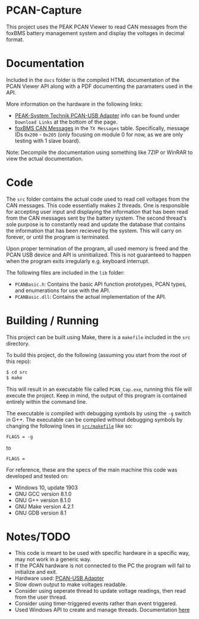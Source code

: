 # PCAN-Capture
This project uses the PEAK PCAN Viewer to read CAN messages from the foxBMS battery management system and display the voltages in decimal format.

# Documentation
Included in the `docs` folder is the compiled HTML documentation of the PCAN Viewer API along with a PDF documenting the paramaters used in the API.

More information on the hardware in the following links:
* [PEAK-System Technik PCAN-USB Adapter](https://phytools.com/collections/usb-interfaces/products/pcan-usb-adapter) info can be found under `Download Links` at the bottom of the page.
* [foxBMS CAN Messages](https://docs.foxbms.org/en/latest/getting_started/communicating/communicating.html) in the `TX Messages` table. Specifically, message IDs `0x200` - `0x205` (only focusing on module 0 for now, as we are only testing with 1 slave board).

Note: Decompile the documentation using something like 7ZIP or WinRAR to view the actual documentation.

# Code
The `src` folder contains the actual code used to read cell voltages from the CAN messages. This code essentially makes 2 threads. One is responsible for accepting user input and displaying the information that has been read from the CAN messages sent by the battery system. The second thread's sole purpose is to constantly read and update the database that contains the information that has been recieved by the system. This will carry on forever, or until the program is terminated.

Upon proper termination of the program, all used memory is freed and the PCAN USB device and API is uninitialized. This is not guaranteed to happen when the program exits irregularly e.g. keyboard interrupt.

The following files are included in the `lib` folder:
* `PCANBasic.h`: Contains the basic API function prototypes, PCAN types, and enumerations for use with the API.
* `PCANBasic.dll`: Contains the actual implementation of the API.

# Building / Running
This project can be built using Make, there is a `makefile` included in the `src` directory.

To build this project, do the following (assuming you start from the root of this repo):
```bash
$ cd src
$ make
```
This will result in an executable file called `PCAN_Cap.exe`, running this file will execute the project. Keep in mind, the output of this program is contained entirely within the command line.

The executable is compiled with debugging symbols by using the `-g` switch in G++. The executable can be compiled without debugging symbols by changing the following lines in [`src/makefile`](src/makefile) like so:
```make
FLAGS = -g
```
to
```make
FLAGS =
```

For reference, these are the specs of the main machine this code was developed and tested on:
* Windows 10, update 1903
* GNU GCC version 8.1.0
* GNU G++ version 8.1.0
* GNU Make version 4.2.1
* GNU GDB version 8.1

# Notes/TODO
* This code is meant to be used with specific hardware in a specific way, may not work in a generic way.
* If the PCAN hardware is not connected to the PC the program will fail to initialize and exit.
* Hardware used: [PCAN-USB Adapter](https://phytools.com/collections/usb-interfaces/products/pcan-usb-adapter)
* Slow down output to make voltages readable.
* Consider using seperate thread to update voltage readings, then read from the user thread.
* Consider using timer-triggered events rather than event triggered.
* Used Windows API to create and manage threads. Documentation [here](https://docs.microsoft.com/en-us/windows/win32/procthread/creating-threads)
